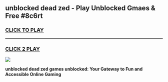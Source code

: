 
## unblocked dead zed - Play Unblocked Gmaes & Free #8c6rt
<h3>
<a href="https://news.freeplayer.one?title=unblocked_dead_zed&ref=24F">CLICK TO PLAY</a></h3>
<hr>

<h3>
<a href="https://news.freeplayer.one?title=unblocked_dead_zed&ref=24F">CLICK 2 PLAY</a>
  
</h3>

<a href="https://news.freeplayer.one?title=unblocked_dead_zed&ref=24F/"><img src="https://clearcache.store/games.png"></a>


**unblocked dead zed games unblocked: Your Gateway to Fun and Accessible Online Gaming**
